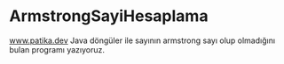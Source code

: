 # ArmstrongSayiHesaplama
www.patika.dev
 Java döngüler ile sayının armstrong sayı olup olmadığını bulan programı yazıyoruz.
